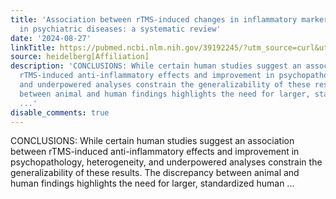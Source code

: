 ```yaml
---
title: 'Association between rTMS-induced changes in inflammatory markers and improvement
  in psychiatric diseases: a systematic review'
date: '2024-08-27'
linkTitle: https://pubmed.ncbi.nlm.nih.gov/39192245/?utm_source=curl&utm_medium=rss&utm_campaign=pubmed-2&utm_content=1FakS-2QOkCT8HsMOQP1bCRQ4YzyumYOmxmF0moLsQ3dFB1E9V&fc=20220326224207&ff=20240828182648&v=2.18.0.post9+e462414
source: heidelberg[Affiliation]
description: 'CONCLUSIONS: While certain human studies suggest an association between
  rTMS-induced anti-inflammatory effects and improvement in psychopathology, heterogeneity,
  and underpowered analyses constrain the generalizability of these results. The discrepancy
  between animal and human findings highlights the need for larger, standardized human
  ...'
disable_comments: true
---
```

CONCLUSIONS: While certain human studies suggest an association between rTMS-induced anti-inflammatory effects and improvement in psychopathology, heterogeneity, and underpowered analyses constrain the generalizability of these results. The discrepancy between animal and human findings highlights the need for larger, standardized human ...